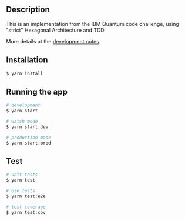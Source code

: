 ## Description

This is an implementation from the IBM Quantum code challenge, using "strict" Hexagonal Architecture and TDD.

More details at the [development notes](docs/DEV-NOTES.md).

## Installation

```bash
$ yarn install
```

## Running the app

```bash
# development
$ yarn start

# watch mode
$ yarn start:dev

# production mode
$ yarn start:prod
```

## Test

```bash
# unit tests
$ yarn test

# e2e tests
$ yarn test:e2e

# test coverage
$ yarn test:cov
```